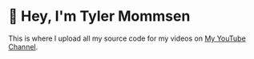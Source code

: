 # 👋 Hey, I'm Tyler Mommsen

This is where I upload all my source code for my videos on [My YouTube Channel](https://www.youtube.com/@TylerMommsen).
